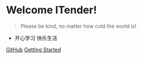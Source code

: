# Welcome ITender!

> Please be kind, no matter how cold the world is!

- 开心学习  快乐生活

[GitHub](https://github.com/ITenderness/JavaDocs.git)
[Getting Started](#docsify)